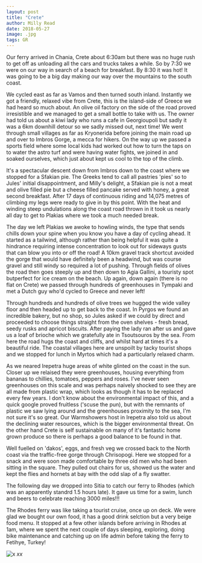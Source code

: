 ```yaml
---
layout: post
title: "Crete"
author: Milly Read
date: 2018-05-27
image: .jpg
tags: GR
---
```


Our ferry arrived in Chania, Crete about 6:30am but there was no huge rush to get off as unloading all the cars and trucks takes a while. So by 7:30 we were on our way in search of a beach for breakfast. By 8:30 it was hot! It was going to be a big day making our way over the mountains to the south coast. 

We cycled east as far as Vamos and then turned south inland. Instantly we got a friendly, relaxed vibe from Crete, this is the island-side of Greece we had heard so much about. An olive oil factory on the side of the road proved irresistible and we managed to get a small bottle to take with us. The owner had told us about a kiwi lady who runs a cafe in Georgioupoli but sadly it was a 6km downhill detour so we sadly missed out, next time! We went through small villages as far as Kryonerida before joining the main road up and over to Imbros Gorge, a mecca for hikers. On the way up we passed a sports field where some local kids had worked out how to turn the taps on to water the astro turf and were having water fights, we joined in and soaked ourselves, which just about kept us cool to the top of the climb.  

It's a spectacular descent down from Imbros down to the coast where we stopped for a Sfakian pie. The Greeks tend to call all pastries 'pies' so to Jules' initial disappointment, and Milly's delight, a Sfakian pie is not a meat and olive filled pie but a cheese filled pancake served with honey, a great second breakfast. After 17 days of continuous riding and 14,075 metres of climbing my legs were ready to give in by this point. With the heat and winding steep undulations along the coast road thrown in it took us nearly all day to get to Plakias where we took a much needed break.

The day we left Plakias we awoke to howling winds, the type that sends chills down your spine when you know you have a day of cycling ahead. It started as a tailwind, although rather than being helpful it was quite a hindrance requiring intense concentration to look out for sideways gusts that can blow you into or off the road! A 10km gravel track shortcut avoided the gorge that would have definitely been a headwind, but was course gravel and still windy so required a lot of pushing. Through fields of olives the road then goes steeply up and then down to Agia Gallini, a touristy spot butperfect for ice cream on the beach. Up again, down again (there is no flat on Crete) we passed through hundreds of greenhouses in Tympaki and met a Dutch guy who'd cycled to Greece and never left!


Through hundreds and hundreds of olive trees we hugged the wide valley floor and then headed up to get back to the coast. In Pyrgos we found an incredible bakery, but no shop, so Jules asked if we could by direct and proceeded to choose things straight from the oven shelves - fresh bread, seedy rusks and apricot biscuits. After paying the lady ran after us and gave us a loaf of brioche which we gratefully ate in Tsoutsouros by the sea. From here the road hugs the coast and cliffs, and whilst hard at times it's a beautiful ride. The coastal villages here are unspoilt by tacky tourist shops and we stopped for lunch in Myrtos which had a particularly relaxed charm. 

As we neared Irepetra huge areas of white glinted on the coast in the sun. Closer up we relaised they were greenhouses, housing everything from bananas to chillies, tomatoes, peppers and roses. I've never seen greenhouses on this scale and was perhaps naively shocked to see they are all made from plastic wrap, which looks as though it has to be replaced every few years. I don't know about the environmental impact of this, and a quick google proved fruitless ('scuse the pun), but with the remnants of plastic we saw lying around and the greenhouses proximity to the sea, I'm not sure it's so great. Our Warmshowers host in Irepetra also told us about the declining water resources, which is the bigger environmental threat. On the other hand Crete is self sustainable on many of it's fantastic home grown produce so there is perhaps a good balance to be found in that.

Well fuelled on 'dakos', eggs, and fresh veg we crossed back to the North coast via the traffic-free gorge through Chrisopogi. Here we stopped for a snack and were soon made comfortable by three old men who had been sitting in the square.  They pulled out chairs for us, showed us the water and kept the flies and hornets at bay with the odd slap of a fly swatter. 

The following day we dropped into Sitia to catch our ferry to Rhodes (which was an apparently standrd 1.5 hours late). It gave us time for a swim, lunch and beers to celebrate reaching 3000 miles!!! 

The Rhodes ferry was like taking a tourist cruise, once up on deck. We were glad we bought our own food, it has a good drink selction but a very beige food menu. It stopped at a few other islands before arriving in Rhodes at 1am, where we spent the next couple of days sleeping, exploring, doing bike maintenance and catching up on life admin before taking the ferry to Fetihye, Turkey!

![x](assets/img/x.jpg) *xx*
